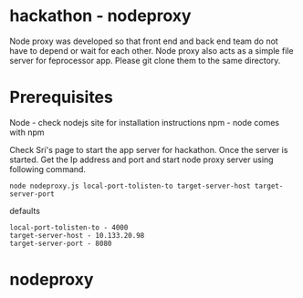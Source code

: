 # hackathon - nodeproxy

Node proxy was developed so that front end and back end team do not have to depend or wait for each other. Node proxy also acts as a simple file server for feprocessor app. Please git clone them to the same directory.

# Prerequisites
Node - check nodejs site for installation instructions
npm - node comes with npm

Check Sri's page to start the app server for hackathon. Once the server is started. Get the Ip address and port and start node proxy server using following command. 

```
node nodeproxy.js local-port-tolisten-to target-server-host target-server-port
```
defaults

```
local-port-tolisten-to - 4000
target-server-host - 10.133.20.98
target-server-port - 8080
```

# nodeproxy



